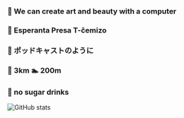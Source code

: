 ### 🎨 We can create art and beauty with a computer
### 👕 Esperanta Presa T-ĉemizo 
### 📡 ポッドキャストのように
### 🏃 3km 🏊 200m
### 🥤 no sugar drinks
![GitHub stats](https://github-readme-stats.vercel.app/api?username=NorthShip)
